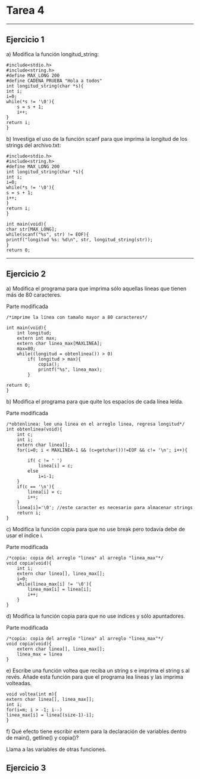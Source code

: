 # Tarea 4

--------

## Ejercicio 1

a) Modifica la función longitud_string:

```
#include<stdio.h>
#include<string.h>
#define MAX_LONG 200
#define CADENA_PRUEBA "Hola a todos"
int longitud_string(char *s){
int i;
i=0;
while(*s != '\0'){
    s = s + 1;
    i++;
}
return i;
}

```

b)  Investiga el uso de la función scanf para que imprima la longitud de los strings del archivo.txt:


```
#include<stdio.h>
#include<string.h>
#define MAX_LONG 200
int longitud_string(char *s){
int i;
i=0;
while(*s != '\0'){
s = s + 1;
i++;
}
return i;
}

int main(void){
char str[MAX_LONG];
while(scanf("%s", str) != EOF){
printf("longitud %s: %d\n", str, longitud_string(str));
}
return 0;

```

-------

## Ejercicio 2

a) Modifica el programa para que imprima sólo aquellas líneas que tienen más de 80 caracteres.

Parte modificada

```
/*imprime la línea con tamaño mayor a 80 caracteres*/

int main(void){
    int longitud;
    extern int max;
    extern char linea_max[MAXLINEA];
    max=80;
    while((longitud = obtenlinea()) > 0)
        if( longitud > max){
            copia();
            printf("%s", linea_max);
        }

return 0;
}

```

b) Modifica el programa para que quite los espacios de cada línea leída.

Parte modificada

```
/*obtenlinea: lee una linea en el arreglo linea, regresa longitud*/
int obtenlinea(void){
    int c;
    int i;
    extern char linea[];
    for(i=0; i < MAXLINEA-1 && (c=getchar())!=EOF && c!= '\n'; i++){

        if( c != ' ')
            linea[i] = c;
        else
            i=i-1;
    }
    if(c == '\n'){
        linea[i] = c;
        i++;
    }
    linea[i]='\0'; //este caracter es necesario para almacenar strings
    return i;
}
```

c) Modifica la función copia para que no use break pero todavía debe de usar el índice i.

Parte modificada

```
/*copia: copia del arreglo "linea" al arreglo "linea_max"*/
void copia(void){ 
    int i;
    extern char linea[], linea_max[];
    i=0;
    while(linea_max[i] != '\0'){
        linea_max[i] = linea[i];
        i++;    
    }
}
```

d) Modifica la función copia para que no use índices y sólo apuntadores.

Parte modificada

```
/*copia: copia del arreglo "linea" al arreglo "linea_max"*/
void copia(void){ 
    extern char linea[], linea_max[];
    linea_max = linea
}
```
e) Escribe una función voltea que reciba un string s e imprima el string s al revés. Añade esta función para que el programa lea líneas y las imprima volteadas.

```
void voltea(int m){
extern char linea[], linea_max[];
int i;
for(i=m; i > -1; i--)
linea_max[i] = linea[(size-1)-i];
}
```
f) Qué efecto tiene escribir extern para la declaración de variables dentro de main(), getline() y copia()?

Llama a las variables de otras funciones. 

## Ejercicio 3






